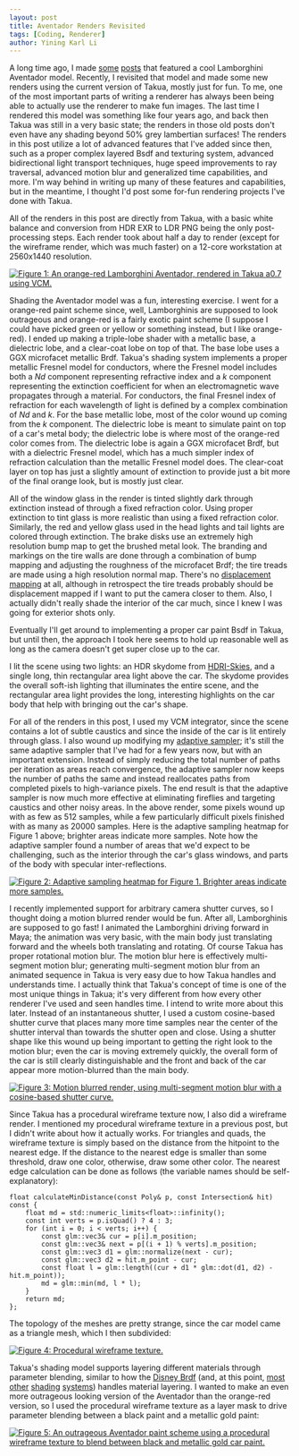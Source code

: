 ```yaml
---
layout: post
title: Aventador Renders Revisited
tags: [Coding, Renderer]
author: Yining Karl Li
---
```


A long time ago, I made [some](http://blog.yiningkarlli.com/2013/03/stratified-versus-uniform-sampling.html) [posts](http://blog.yiningkarlli.com/2013/03/first-progress-on-new-pathtracing-core.html) that featured a cool Lamborghini Aventador model.
Recently, I revisited that model and made some new renders using the current version of Takua, mostly just for fun.
To me, one of the most important parts of writing a renderer has always been being able to actually use the renderer to make fun images.
The last time I rendered this model was something like four years ago, and back then Takua was still in a very basic state; the renders in those old posts don't even have any shading beyond 50% grey lambertian surfaces!
The renders in this post utilize a lot of advanced features that I've added since then, such as a proper complex layered Bsdf and texturing system, advanced bidirectional light transport techniques, huge speed improvements to ray traversal, advanced motion blur and generalized time capabilities, and more.
I'm way behind in writing up many of these features and capabilities, but in the meantime, I thought I'd post some for-fun rendering projects I've done with Takua.

All of the renders in this post are directly from Takua, with a basic white balance and conversion from HDR EXR to LDR PNG being the only post-processing steps.
Each render took about half a day to render (except for the wireframe render, which was much faster) on a 12-core workstation at 2560x1440 resolution.

[![Figure 1: An orange-red Lamborghini Aventador, rendered in Takua a0.7 using VCM.]({{site.url}}/content/images/2017/Dec/preview/lambo_orangered.jpg)]({{site.url}}/content/images/2017/Dec/lambo_orangered.png)

Shading the Aventador model was a fun, interesting exercise.
I went for a orange-red paint scheme since, well, Lamborghinis are supposed to look outrageous and orange-red is a fairly exotic paint scheme (I suppose I could have picked green or yellow or something instead, but I like orange-red).
I ended up making a triple-lobe shader with a metallic base, a dielectric lobe, and a clear-coat lobe on top of that. 
The base lobe uses a GGX microfacet metallic Brdf.
Takua's shading system implements a proper metallic Fresnel model for conductors, where the Fresnel model includes both a _Nd_ component representing refractive index and a _k_ component representing the extinction coefficient for when an electromagnetic wave propagates through a material.
For conductors, the final Fresnel index of refraction for each wavelength of light is defined by a complex combination of _Nd_ and _k_.
For the base metallic lobe, most of the color wound up coming from the _k_ component.
The dielectric lobe is meant to simulate paint on top of a car's metal body; the dielectric lobe is where most of the orange-red color comes from.
The dielectric lobe is again a GGX microfacet Brdf, but with a dielectric Fresnel model, which has a much simpler index of refraction calculation than the metallic Fresnel model does.
The clear-coat layer on top has just a slightly amount of extinction to provide just a bit more of the final orange look, but is mostly just clear.

All of the window glass in the render is tinted slightly dark through extinction instead of through a fixed refraction color.
Using proper extinction to tint glass is more realistic than using a fixed refraction color.
Similarly, the red and yellow glass used in the head lights and tail lights are colored through extinction.
The brake disks use an extremely high resolution bump map to get the brushed metal look.
The branding and markings on the tire walls are done through a combination of bump mapping and adjusting the roughness of the microfacet Brdf; the tire treads are made using a high resolution normal map.
There's no [displacement mapping](http://blog.yiningkarlli.com/2017/05/subdivision-and-displacement.html) at all, although in retrospect the tire treads probably should be displacement mapped if I want to put the camera closer to them.
Also, I actually didn't really shade the interior of the car much, since I knew I was going for exterior shots only.

Eventually I'll get around to implementing a proper car paint Bsdf in Takua, but until then, the approach I took here seems to hold up reasonable well as long as the camera doesn't get super close up to the car.

I lit the scene using two lights: an HDR skydome from [HDRI-Skies](http://hdri-skies.com), and a single long, thin rectangular area light above the car.
The skydome provides the overall soft-ish lighting that illuminates the entire scene, and the rectangular area light provides the long, interesting highlights on the car body that help with bringing out the car's shape.

For all of the renders in this post, I used my VCM integrator, since the scene contains a lot of subtle caustics and since the inside of the car is lit entirely through glass.
I also wound up modifying my [adaptive sampler](http://blog.yiningkarlli.com/2015/03/adaptive-sampling.html); it's still the same adaptive sampler that I've had for a few years now, but with an important extension.
Instead of simply reducing the total number of paths per iteration as areas reach convergence, the adaptive sampler now keeps the number of paths the same and instead reallocates paths from completed pixels to high-variance pixels.
The end result is that the adaptive sampler is now much more effective at eliminating fireflies and targeting caustics and other noisy areas.
In the above render, some pixels wound up with as few as 512 samples, while a few particularly difficult pixels finished with as many as 20000 samples.
Here is the adaptive sampling heatmap for Figure 1 above; brighter areas indicate more samples. Note how the adaptive sampler found a number of areas that we'd expect to be challenging, such as the interior through the car's glass windows, and parts of the body with specular inter-reflections.

[![Figure 2: Adaptive sampling heatmap for Figure 1. Brighter areas indicate more samples.]({{site.url}}/content/images/2017/Dec/preview/lambo_sampleMask.jpg)]({{site.url}}/content/images/2017/Dec/lambo_sampleMask.png)

I recently implemented support for arbitrary camera shutter curves, so I thought doing a motion blurred render would be fun.
After all, Lamborghinis are supposed to go fast!
I animated the Lamborghini driving forward in Maya; the animation was very basic, with the main body just translating forward and the wheels both translating and rotating.
Of course Takua has proper rotational motion blur.
The motion blur here is effectively multi-segment motion blur; generating multi-segment motion blur from an animated sequence in Takua is very easy due to how Takua handles and understands time.
I actually think that Takua's concept of time is one of the most unique things in Takua; it's very different from how every other renderer I've used and seen handles time.
I intend to write more about this later.
Instead of an instantaneous shutter, I used a custom cosine-based shutter curve that places many more time samples near the center of the shutter interval than towards the shutter open and close.
Using a shutter shape like this wound up being important to getting the right look to the motion blur; even the car is moving extremely quickly, the overall form of the car is still clearly distinguishable and the front and back of the car appear more motion-blurred than the main body.

[![Figure 3: Motion blurred render, using multi-segment motion blur with a cosine-based shutter curve.]({{site.url}}/content/images/2017/Dec/preview/lambo_orangered_motionblur.jpg)]({{site.url}}/content/images/2017/Dec/lambo_orangered_motionblur.png)

Since Takua has a procedural wireframe texture now, I also did a wireframe render.
I mentioned my procedural wireframe texture in a previous post, but I didn't write about how it actually works.
For triangles and quads, the wireframe texture is simply based on the distance from the hitpoint to the nearest edge.
If the distance to the nearest edge is smaller than some threshold, draw one color, otherwise, draw some other color.
The nearest edge calculation can be done as follows (the variable names should be self-explanatory):

    float calculateMinDistance(const Poly& p, const Intersection& hit) const {
        float md = std::numeric_limits<float>::infinity();
        const int verts = p.isQuad() ? 4 : 3;
        for (int i = 0; i < verts; i++) {
            const glm::vec3& cur = p[i].m_position;
            const glm::vec3& next = p[(i + 1) % verts].m_position;
            const glm::vec3 d1 = glm::normalize(next - cur);
            const glm::vec3 d2 = hit.m_point - cur;
            const float l = glm::length((cur + d1 * glm::dot(d1, d2) - hit.m_point));
            md = glm::min(md, l * l);
        }
        return md;
    };

The topology of the meshes are pretty strange, since the car model came as a triangle mesh, which I then subdivided:

[![Figure 4: Procedural wireframe texture.]({{site.url}}/content/images/2017/Dec/preview/lambo_wireframe.jpg)]({{site.url}}/content/images/2017/Dec/lambo_wireframe.png)

Takua's shading model supports layering different materials through parameter blending, similar to how the [Disney Brdf](https://disney-animation.s3.amazonaws.com/library/s2012_pbs_disney_brdf_notes_v2.pdf) (and, at this point, [most](http://blog.selfshadow.com/publications/s2017-shading-course/walster/s2017_pbs_volumetric_notes.pdf) [other](http://blog.selfshadow.com/publications/s2017-shading-course/dreamworks/s2017_pbs_dreamworks_notes.pdf) [shading](http://blog.selfshadow.com/publications/s2017-shading-course/pixar/s2017_pbs_pixar_notes.pdf) [systems](http://blog.selfshadow.com/publications/s2017-shading-course/imageworks/s2017_pbs_imageworks_slides.pdf)) handles material layering.
I wanted to make an even more outrageous looking version of the Aventador than the orange-red version, so I used the procedural wireframe texture as a layer mask to drive parameter blending between a black paint and a metallic gold paint:

[![Figure 5: An outrageous Aventador paint scheme using a procedural wireframe texture to blend between black and metallic gold car paint.]({{site.url}}/content/images/2017/Dec/preview/lambo_gold.jpg)]({{site.url}}/content/images/2017/Dec/lambo_gold.png)
